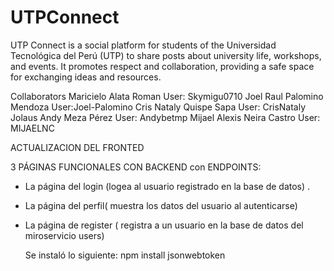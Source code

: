 # UTPConnect
UTP Connect is a social platform for students of the Universidad Tecnológica del Perú (UTP) to share posts about university life, workshops, and events. It promotes respect and collaboration, providing a safe space for exchanging ideas and resources.

Collaborators
Maricielo Alata Roman User: Skymigu0710 
Joel Raul Palomino Mendoza User:Joel-Palomino
Cris Nataly Quispe Sapa User: CrisNataly
Jolaus Andy Meza Pérez User: Andybetmp
Mijael Alexis Neira Castro User: MIJAELNC

ACTUALIZACION DEL FRONTED

3 PÁGINAS FUNCIONALES CON BACKEND con ENDPOINTS:
- La página del login (logea al usuario registrado en la base de datos)  .
- La página del perfil( muestra los datos del usuario al autenticarse)
- La página de register ( registra a un usuario en la base de datos del miroservicio users)

  Se instaló lo siguiente: npm install jsonwebtoken
  
